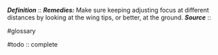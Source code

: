 ***Definition***    :: 
***Remedies:*** Make sure keeping adjusting focus at different distances by looking at the wing tips, or better, at the ground.
***Source***         :: 

#glossary

#todo :: complete